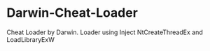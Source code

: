 # Darwin-Cheat-Loader
Cheat Loader by Darwin. Loader using Inject NtCreateThreadEx and LoadLibraryExW 

